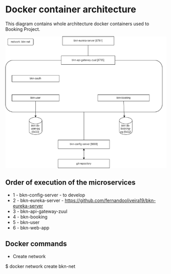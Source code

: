 # Docker container architecture

This diagram contains whole architecture docker containers used to Booking Project. 

![Docker containers](https://github.com/fernandooliveira19/bookings-architecture-diagram/blob/main/booking-ms-architecture.png)

## Order of execution of the microservices

* 1 - bkn-config-server - to develop
* 2 - bkn-eureka-server - https://github.com/fernandooliveira19/bkn-eureka-server
* 3 - bkn-api-gateway-zuul
* 4 - bkn-booking
* 5 - bkn-user
* 6 - bkn-web-app

## Docker commands

* Create network

$ docker network create bkn-net
